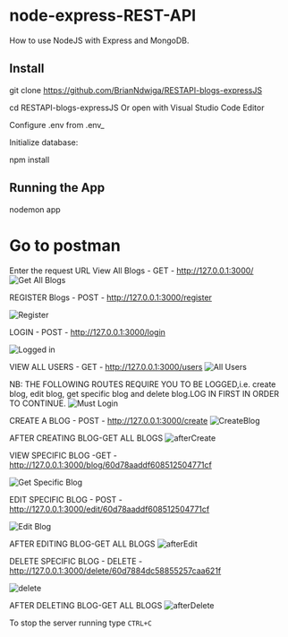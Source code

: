 # node-express-REST-API

How to use NodeJS with Express and MongoDB.

## Install

git clone https://github.com/BrianNdwiga/RESTAPI-blogs-expressJS

cd RESTAPI-blogs-expressJS Or open with Visual Studio Code Editor

Configure .env from .env_

Initialize database:

npm install

## Running the App

nodemon app

# Go to postman
Enter the request URL 
View All Blogs - GET - http://127.0.0.1:3000/
![Get All Blogs](https://user-images.githubusercontent.com/67043559/123595217-53577080-d7f9-11eb-8f5b-66aff69e52a4.png)

REGISTER Blogs - POST - http://127.0.0.1:3000/register
<!-- ENTER EMAIL AND PASSWORD IN THE BODY(RAW,JSON FORMAT) -->
![Register](https://user-images.githubusercontent.com/67043559/123595416-90bbfe00-d7f9-11eb-92db-bb52da76a384.png)

LOGIN - POST - http://127.0.0.1:3000/login
<!-- ENTER EMAIL AND PASSWORD IN THE BODY(RAW,JSON FORMAT) -->
![Logged in](https://user-images.githubusercontent.com/67043559/123595483-a16c7400-d7f9-11eb-95af-8f31ca1f504d.png)

VIEW ALL USERS - GET - http://127.0.0.1:3000/users
![All Users](https://user-images.githubusercontent.com/67043559/123595520-adf0cc80-d7f9-11eb-84f7-7c5beabfcac0.png)

NB: THE FOLLOWING ROUTES REQUIRE YOU TO BE LOGGED,i.e. create blog, edit blog, get specific blog and delete blog.LOG IN FIRST IN ORDER TO CONTINUE.
![Must Login](https://user-images.githubusercontent.com/67043559/123595573-bd701580-d7f9-11eb-9739-e7b408e051e9.png)

CREATE A BLOG - POST - http://127.0.0.1:3000/create
![CreateBlog](https://user-images.githubusercontent.com/67043559/123595614-c8c34100-d7f9-11eb-8202-5de6dca220ff.png)

AFTER CREATING BLOG-GET ALL BLOGS
![afterCreate](https://user-images.githubusercontent.com/67043559/123595635-cf51b880-d7f9-11eb-8c46-2bcfa4f5a86e.png)

VIEW SPECIFIC BLOG -GET - http://127.0.0.1:3000/blog/60d78aaddf608512504771cf
<!-- COPY AND ATTACH ID AT THE END 3000/blog/:id here -->
![Get Specific Blog](https://user-images.githubusercontent.com/67043559/123595674-d973b700-d7f9-11eb-83c6-d1f993048779.png)

EDIT SPECIFIC BLOG - POST - http://127.0.0.1:3000/edit/60d78aaddf608512504771cf
<!-- ATTACH ID AT THE END 3000/edit/:id here -->
![Edit Blog](https://user-images.githubusercontent.com/67043559/123596881-5eab9b80-d7fb-11eb-982f-17f160871bb0.png)

AFTER EDITING BLOG-GET ALL BLOGS
![afterEdit](https://user-images.githubusercontent.com/67043559/123596922-68350380-d7fb-11eb-8ec6-6cfc932e36eb.png)

DELETE SPECIFIC BLOG - DELETE - http://127.0.0.1:3000/delete/60d7884dc58855257caa621f
<!-- ATTACH ID AT THE END 3000/delete/:id here -->
![delete](https://user-images.githubusercontent.com/67043559/123595767-f7d9b280-d7f9-11eb-985d-e29a44c3a29a.png)

AFTER DELETING BLOG-GET ALL BLOGS
![afterDelete](https://user-images.githubusercontent.com/67043559/123595790-fe682a00-d7f9-11eb-98b6-0421a4787789.png)

To stop the server running type `CTRL+C`
